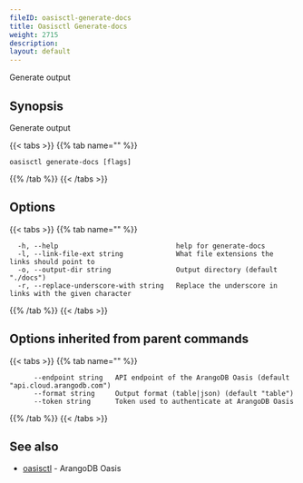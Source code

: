 ```yaml
---
fileID: oasisctl-generate-docs
title: Oasisctl Generate-docs
weight: 2715
description: 
layout: default
---
```

Generate output

## Synopsis

Generate output

{{< tabs >}}
{{% tab name="" %}}
```
oasisctl generate-docs [flags]
```
{{% /tab %}}
{{< /tabs >}}

## Options

{{< tabs >}}
{{% tab name="" %}}
```
  -h, --help                             help for generate-docs
  -l, --link-file-ext string             What file extensions the links should point to
  -o, --output-dir string                Output directory (default "./docs")
  -r, --replace-underscore-with string   Replace the underscore in links with the given character
```
{{% /tab %}}
{{< /tabs >}}

## Options inherited from parent commands

{{< tabs >}}
{{% tab name="" %}}
```
      --endpoint string   API endpoint of the ArangoDB Oasis (default "api.cloud.arangodb.com")
      --format string     Output format (table|json) (default "table")
      --token string      Token used to authenticate at ArangoDB Oasis
```
{{% /tab %}}
{{< /tabs >}}

## See also

* [oasisctl](oasisctl-options)	 - ArangoDB Oasis

